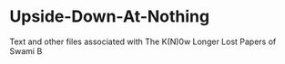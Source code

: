 # Upside-Down-At-Nothing
Text and other files associated with The K(N)0w Longer Lost Papers of Swami B
